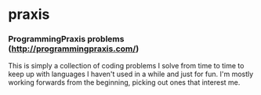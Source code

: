 praxis
======

### ProgrammingPraxis problems (http://programmingpraxis.com/)

This is simply a collection of coding problems I solve from
time to time to keep up with languages I haven't used in a 
while and just for fun. I'm mostly working forwards from
the beginning, picking out ones that interest me.
